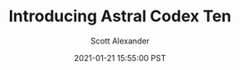 ---
layout: podcast
title: "Introducing Astral Codex Ten"
author: Scott Alexander
description: https://slatestarcodex.com/2021/01/21/introducing-astral-codex-ten/
date: 2021-01-21 15:55:00 PST
length: 86512
duration: 22
guid: introducing-astral-codex-ten
---